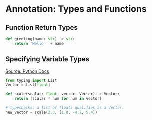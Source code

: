 # Annotation: Types and Functions

## Function Return Types



```python
def greeting(name: str) -> str:
    return 'Hello ' + name
```

## Specifying Variable Types

[Source: Python Docs](https://docs.python.org/3/library/typing.html)

```python
from typing import List
Vector = List[float]

def scale(scalar: float, vector: Vector) -> Vector:
    return [scalar * num for num in vector]

# typechecks; a list of floats qualifies as a Vector.
new_vector = scale(2.0, [1.0, -4.2, 5.4])
```



